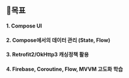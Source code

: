 ## 목표
#### 1. Compose UI
#### 2. Compose에서의 데이터 관리 (State, Flow)
#### 3. Retrofit2/OkHttp3 캐싱정책 활용
#### 4. Firebase, Coroutine, Flow, MVVM 고도화 학습

